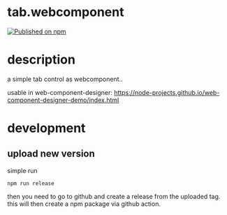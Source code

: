 # tab.webcomponent

[![Published on npm](https://img.shields.io/npm/v/@node-projects/tab.webcomponent.svg?logo=npm)](https://www.npmjs.com/package/@node-projects/tab.webcomponent)

# description
a simple tab control as webcomponent..

usable in web-component-designer: https://node-projects.github.io/web-component-designer-demo/index.html

# development
## upload new version
simple run
  
    npm run release

then you need to go to github and create a release from the uploaded tag.
this will then create a npm package via github action.